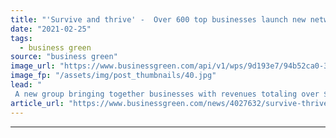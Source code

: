 ```yaml
---
title: "'Survive and thrive' -  Over 600 top businesses launch new network in bid to bolster climate resilience"
date: "2021-02-25"
tags: 
  - business green
source: "business green"
image_url: "https://www.businessgreen.com/api/v1/wps/9d193e7/94b52ca0-35d7-4cee-b63a-fa3fbd9612d2/3/iStock-1279359526-185x114.jpg"
image_fp: "/assets/img/post_thumbnails/40.jpg"
lead: "
 A new group bringing together businesses with revenues totaling over $3tr and around 10 million employees has pledged to work to build resilience to the climate crisis and other potential economic shocks ..."
article_url: "https://www.businessgreen.com/news/4027632/survive-thrive-600-businesses-launch-network-bid-bolster-climate-resilience"
---
```


---
